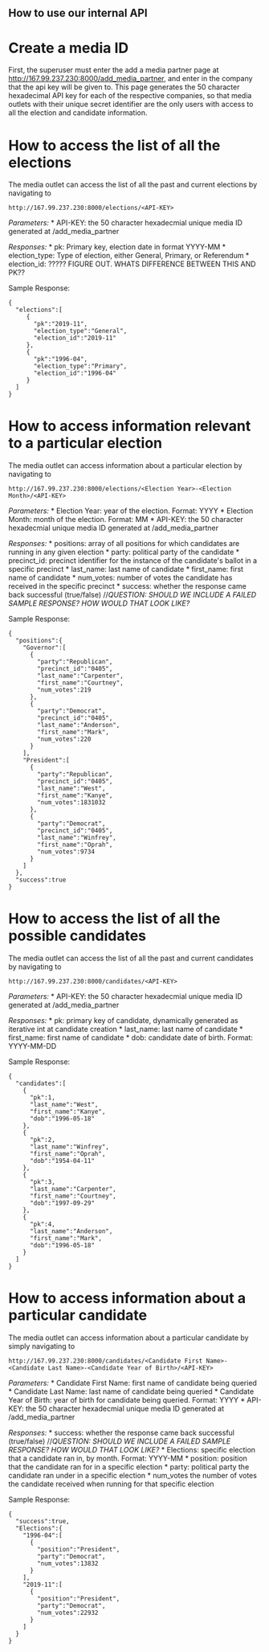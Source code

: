 ## How to use our internal API
# Create a media ID
  First, the superuser must enter the add a media partner page at http://167.99.237.230:8000/add_media_partner, and enter in the company that the api key will be given to.
  This page generates the 50 character hexadecimal API key for each of the respective companies, so that media outlets with their unique secret identifier are the only users with access to all the election and candidate information.
  
# How to access the list of all the elections
  The media outlet can access the list of all the past and current elections by navigating to 
  
    http://167.99.237.230:8000/elections/<API-KEY>
    
   _Parameters:_
    * API-KEY: the 50 character hexadecmial unique media ID generated at /add_media_partner
    
   _Responses:_
    * pk: Primary key, election date in format YYYY-MM
    * election_type: Type of election, either General, Primary, or Referendum
    * election_id: ????? FIGURE OUT. WHATS DIFFERENCE BETWEEN THIS AND PK??
    
   Sample Response:
    
    {  
      "elections":[  
         {  
           "pk":"2019-11",
           "election_type":"General",
           "election_id":"2019-11"
         },
         {  
           "pk":"1996-04",
           "election_type":"Primary",
           "election_id":"1996-04"
         }
      ]
    }
    
    
# How to access information relevant to a particular election
  The media outlet can access information about a particular election by navigating to
    
    http://167.99.237.230:8000/elections/<Election Year>-<Election Month>/<API-KEY>
    
   _Parameters:_
    * Election Year: year of the election. Format: YYYY
    * Election Month: month of the election. Format: MM
    * API-KEY: the 50 character hexadecmial unique media ID generated at /add_media_partner
    
   _Responses:_
    * positions: array of all positions for which candidates are running in any given election
    * party: political party of the candidate
    * precinct_id: precinct identifier for the instance of the candidate's ballot in a specific precinct
    * last_name: last name of candidate
    * first_name: first name of candidate
    * num_votes: number of votes the candidate has received in the specific precinct
    * success: whether the response came back successful (true/false) //_QUESTION: SHOULD WE INCLUDE A FAILED SAMPLE RESPONSE? HOW WOULD THAT LOOK LIKE?_
    
   Sample Response:
    
    {  
      "positions":{  
        "Governor":[  
          {  
            "party":"Republican",
            "precinct_id":"0405",
            "last_name":"Carpenter",
            "first_name":"Courtney",
            "num_votes":219
          },
          {  
            "party":"Democrat",
            "precinct_id":"0405",
            "last_name":"Anderson",
            "first_name":"Mark",
            "num_votes":220
          }
        ],
        "President":[  
          {  
            "party":"Republican",
            "precinct_id":"0405",
            "last_name":"West",
            "first_name":"Kanye",
            "num_votes":1831032
          },
          {  
            "party":"Democrat",
            "precinct_id":"0405",
            "last_name":"Winfrey",
            "first_name":"Oprah",
            "num_votes":9734
          }
        ]
      },
      "success":true
    }
    
   
# How to access the list of all the possible candidates
  The media outlet can access the list of all the past and current candidates by navigating to
    
    http://167.99.237.230:8000/candidates/<API-KEY>
    
   _Parameters:_
    * API-KEY: the 50 character hexadecmial unique media ID generated at /add_media_partner
    
   _Responses:_
    * pk: primary key of candidate, dynamically generated as iterative int at candidate creation
    * last_name: last name of candidate
    * first_name: first name of candidate
    * dob: candidate date of birth. Format: YYYY-MM-DD
    
   Sample Response:
    
    {  
      "candidates":[  
        {  
          "pk":1,
          "last_name":"West",
          "first_name":"Kanye",
          "dob":"1996-05-18"
        },
        {  
          "pk":2,
          "last_name":"Winfrey",
          "first_name":"Oprah",
          "dob":"1954-04-11"
        },
        {  
          "pk":3,
          "last_name":"Carpenter",
          "first_name":"Courtney",
          "dob":"1997-09-29"
        },
        {  
          "pk":4,
          "last_name":"Anderson",
          "first_name":"Mark",
          "dob":"1996-05-18"
        }
      ]
    }
    

# How to access information about a particular candidate
  The media outlet can access information about a particular candidate by simply navigating to
  
    http://167.99.237.230:8000/candidates/<Candidate First Name>-<Candidate Last Name>-<Candidate Year of Birth>/<API-KEY> 
    
   _Parameters:_
    * Candidate First Name: first name of candidate being queried
    * Candidate Last Name: last name of candidate being queried
    * Candidate Year of Birth: year of birth for candidate being queried. Format: YYYY
    * API-KEY: the 50 character hexadecmial unique media ID generated at /add_media_partner
    
   _Responses:_
    * success: whether the response came back successful (true/false) //_QUESTION: SHOULD WE INCLUDE A FAILED SAMPLE RESPONSE? HOW WOULD THAT LOOK LIKE?_
    * Elections: specific election that a candidate ran in, by month. Format: YYYY-MM
    * position: position that the candidate ran for in a specific election
    * party: political party the candidate ran under in a specific election
    * num_votes the number of votes the candidate received when running for that specific election
    
   Sample Response:
   
    {  
      "success":true,
      "Elections":{  
        "1996-04":[  
          {  
            "position":"President",
            "party":"Democrat",
            "num_votes":13832
          }
        ],
        "2019-11":[  
          {  
            "position":"President",
            "party":"Democrat",
            "num_votes":22932
          }
        ]
      }
    }
    
